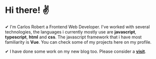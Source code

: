 # Hi there! ✌

✔ I'm Carlos Robert a Frontend Web Developer. I've worked with several technologies, the languages i currently mostly use are **javascript**, **typescript**, **html** and **css**. The javascript framework that i have most familiarity is **Vue**. You can check some of my projects here on my profile.  

✔ I have done some work on my new blog too. Please consider a [**visit**](https://codecaverna.tech). 

